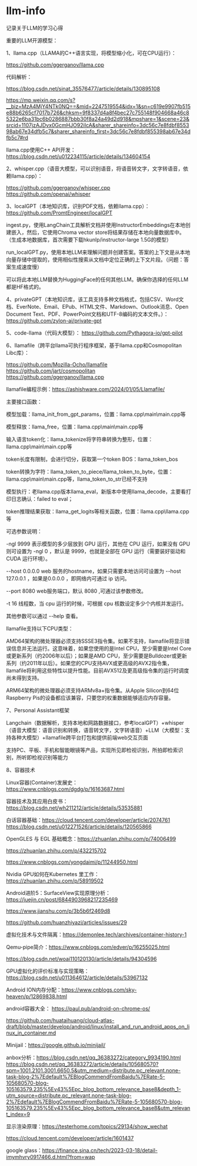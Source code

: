 # llm-info
记录关于LLM的学习心得

重要的LLM开源模型：

1、llama.cpp（LLAMA的C++语言实现，将模型缩小化，可在CPU运行）：

https://github.com/ggerganov/llama.cpp

代码解析：

https://blog.csdn.net/sinat_35576477/article/details/130895108

https://mp.weixin.qq.com/s?__biz=MzA4MjY4NTk0NQ==&mid=2247519554&idx=1&sn=c619e9907fb515e88b6265cf7017b726&chksm=9f8337d4a8f4bec27c755148f904668a46c85322e6ba31bc6b0286887bbb30f8a24a49d2d918&mpshare=1&scene=23&srcid=1107jzAJDvx0GcmHJO92iIcA&sharer_shareinfo=3dc56c7e8fdbf855398ab67e34dfb5c7&sharer_shareinfo_first=3dc56c7e8fdbf855398ab67e34dfb5c7#rd

llama.cpp使用C++ API开发：
https://blog.csdn.net/u012234115/article/details/134604154

2、whisper.cpp（语音大模型，可以识别语音，将语音转文字，文字转语音，依赖llama.cpp）：

https://github.com/ggerganov/whisper.cpp
https://github.com/openai/whisper

3、localGPT（本地知识库，识别PDF文档，依赖llama.cpp）：
https://github.com/PromtEngineer/localGPT

ingest.py，使用LangChain工具解析文档并使用InstructorEmbeddings在本地创建嵌入，然后，它使用Chroma vector store将结果存储在本地向量数据库中。（生成本地数据库，首次需要下载hkunlp/instructor-large 1.5G的模型）

run_localGPT.py，使用本地LLM来理解问题并创建答案。答案的上下文是从本地向量存储中提取的，使用相似性搜索从文档中定位正确的上下文片段。（问题：答案生成速度慢）

可以将此本地LLM替换为HuggingFace的任何其他LLM。确保你选择的任何LLM都是HF格式的。

4、privateGPT（本地知识库，该工具支持多种文档格式，包括CSV、Word文档、EverNote、Email、EPub、HTML文件、Markdown、Outlook消息、Open Document Text、PDF、PowerPoint文档和UTF-8编码的文本文件。）：
https://github.com/zylon-ai/private-gpt

5、code-llama（代码大模型）：
https://github.com/Pythagora-io/gpt-pilot

6、llamafile（跨平台llama可执行程序框架，基于llama.cpp和Cosmopolitan Libc库）：

https://github.com/Mozilla-Ocho/llamafile
https://github.com/jart/cosmopolitan
https://github.com/ggerganov/llama.cpp

llamafile编程示例：https://ashishware.com/2024/01/05/Llamafile/

主要接口函数：

模型加载：llama_init_from_gpt_params，位置：llama.cpp\main\main.cpp等

模型释放：llama_free，位置：llama.cpp\main\main.cpp等

输入语言token化：llama_tokenize将字符串转换为整形，位置：llama.cpp\main\main.cpp等

token长度有限制，会进行切分，获取第一个token BOS：llama_token_bos

token转换为字符：llama_token_to_piece/llama_token_to_byte，位置：llama.cpp\main\main.cpp等，llama_token_to_str已经不支持

模型执行：老llama.cpp版本llama_eval，新版本中使用llama_decode，主要看打印日志确认：failed to eval；

token推理结果获取：llama_get_logits等相关函数，位置：llama.cpp\llama.cpp等

可选参数说明：

-ngl 9999 表示模型的多少层放到 GPU 运行，其他在 CPU 运行，如果没有 GPU 则可设置为 -ngl 0 ，默认是 9999，也就是全部在 GPU 运行（需要装好驱动和 CUDA 运行环境）。

--host 0.0.0.0 web 服务的hostname，如果只需要本地访问可设置为 --host 127.0.0.1 ，如果是0.0.0.0 ，即网络内可通过 ip 访问。

--port 8080 web服务端口，默认 8080 ,可通过该参数修改。

-t 16 线程数，当 cpu 运行的时候，可根据 cpu 核数设定多少个内核并发运行。

其他参数可以通过 --help 查看。

llamafile支持以下CPU类型：

AMD64架构的微处理器必须支持SSSE3指令集。如果不支持，llamafile将显示错误信息并无法运行。这意味着，如果您使用的是Intel CPU，至少需要是Intel Core或更新系列（约2006年以后）；如果是AMD CPU，至少需要是Bulldozer或更新系列（约2011年以后）。如果您的CPU支持AVX或更高级的AVX2指令集，llamafile将利用这些特性以提升性能。目前AVX512及更高级指令集的运行时调度尚未得到支持。

ARM64架构的微处理器必须支持ARMv8a+指令集。从Apple Silicon到64位Raspberry Pis的设备都应该兼容，只要您的权重数据能够适应内存容量。

7、Personal Assistant框架

Langchain（数据解析，支持本地和网路数据接口，参考localGPT）+whisper（语音大模型：语音识别和转换，语音转文字，文字转语音）+LLM（大模型：支持各种大模型）+llamafile跨平台打包和提供前端web交互页面

支持PC、平板、手机和智能眼镜等产品，实现所见即检视识别，所拍即检索识别，所听即检视识别等能力

8、容器技术

Linux容器(Container)发展史：https://www.cnblogs.com/dgdg/p/16163687.html

容器技术及其应用白皮书：https://blog.csdn.net/wh211212/article/details/53535881

白话容器基础：https://cloud.tencent.com/developer/article/2074761
https://blog.csdn.net/u012271526/article/details/120565866

OpenGLES 与 EGL 基础概念：https://zhuanlan.zhihu.com/p/74006499

https://zhuanlan.zhihu.com/p/432215702

https://www.cnblogs.com/yongdaimi/p/11244950.html

Nvidia GPU如何在Kubernetes 里工作：https://zhuanlan.zhihu.com/p/58919502

Android进阶5：SurfaceView实现原理分析：https://juejin.cn/post/6844903968217235469

https://www.jianshu.com/p/3b5b6f2469d8

https://github.com/huanzhiyazi/articles/issues/29

虚拟化技术与文件隔离：https://demonlee.tech/archives/container-history-1

Qemu-pipe简介：https://www.cnblogs.com/edver/p/16255025.html

https://blog.csdn.net/woai110120130/article/details/94304596

GPU虚拟化的评价标准与实现策略：https://blog.csdn.net/u011364612/article/details/53967132

Android ION内存分配：https://www.cnblogs.com/sky-heaven/p/12869838.html

android容器大全：
https://paul.pub/android-on-chrome-os/

https://github.com/huataihuang/cloud-atlas-draft/blob/master/develop/android/linux/install_and_run_android_apps_on_linux_in_container.md

Minijail：https://google.github.io/minijail/

anbox分析：https://blog.csdn.net/qq_36383272/category_9934190.html
https://blog.csdn.net/qq_36383272/article/details/105680570?spm=1001.2101.3001.6650.5&utm_medium=distribute.pc_relevant.none-task-blog-2%7Edefault%7EBlogCommendFromBaidu%7ERate-5-105680570-blog-105163579.235%5Ev43%5Epc_blog_bottom_relevance_base8&depth_1-utm_source=distribute.pc_relevant.none-task-blog-2%7Edefault%7EBlogCommendFromBaidu%7ERate-5-105680570-blog-105163579.235%5Ev43%5Epc_blog_bottom_relevance_base8&utm_relevant_index=9

显示渲染原理：https://testerhome.com/topics/29134/show_wechat

https://cloud.tencent.com/developer/article/1601437

google glass：https://finance.sina.cn/tech/2023-03-18/detail-imymhvry0917466.d.html?from=wap
